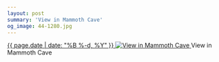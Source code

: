 ```yaml
---
layout: post
summary: 'View in Mammoth Cave'
og_image: 44-1280.jpg
---
```


<p>
 <time>
  <a href="/44">
   {{ page.date | date: "%B %-d, %Y" }}
  </a>
 </time>
 <a href="/44">
  <img alt="View in Mammoth Cave" sizes="(min-width: 700px) 50vw, calc(100vw - 2rem)" src="{{ site.assets_url }}/44-640.jpg" srcset="{{ site.assets_url }}/44-1280.jpg 1280w, {{ site.assets_url }}/44-960.jpg 960w, {{ site.assets_url }}/44-640.jpg 640w, {{ site.assets_url }}/44-320.jpg 320w"/>
 </a>
 <span>
  View in Mammoth Cave
 </span>
</p>
